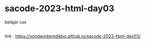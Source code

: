 # sacode-2023-html-day03
belajar css
##
link : https://sondavidwindikbo.github.io/sacode-2023-html-day03/
